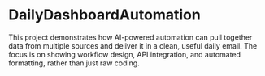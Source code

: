 # DailyDashboardAutomation
This project demonstrates how AI-powered automation can pull together data from multiple sources and deliver it in a clean, useful daily email. The focus is on showing workflow design, API integration, and automated formatting, rather than just raw coding.
